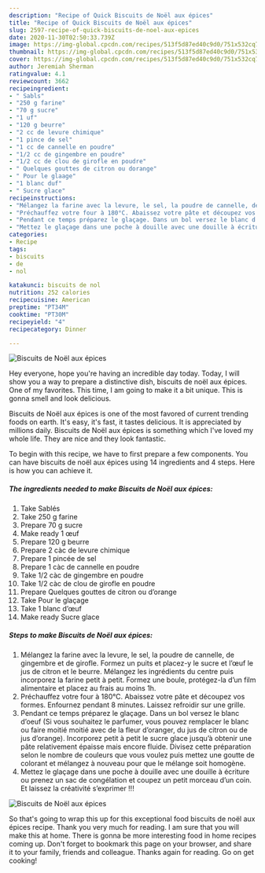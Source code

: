 ```yaml
---
description: "Recipe of Quick Biscuits de Noël aux épices"
title: "Recipe of Quick Biscuits de Noël aux épices"
slug: 2597-recipe-of-quick-biscuits-de-noel-aux-epices
date: 2020-11-30T02:50:33.739Z
image: https://img-global.cpcdn.com/recipes/513f5d87ed40c9d0/751x532cq70/biscuits-de-noel-aux-epices-photo-principale-de-la-recette.jpg
thumbnail: https://img-global.cpcdn.com/recipes/513f5d87ed40c9d0/751x532cq70/biscuits-de-noel-aux-epices-photo-principale-de-la-recette.jpg
cover: https://img-global.cpcdn.com/recipes/513f5d87ed40c9d0/751x532cq70/biscuits-de-noel-aux-epices-photo-principale-de-la-recette.jpg
author: Jeremiah Sherman
ratingvalue: 4.1
reviewcount: 3662
recipeingredient:
- " Sabls"
- "250 g farine"
- "70 g sucre"
- "1 uf"
- "120 g beurre"
- "2 cc de levure chimique"
- "1 pince de sel"
- "1 cc de cannelle en poudre"
- "1/2 cc de gingembre en poudre"
- "1/2 cc de clou de girofle en poudre"
- " Quelques gouttes de citron ou dorange"
- " Pour le glaage"
- "1 blanc duf"
- " Sucre glace"
recipeinstructions:
- "Mélangez la farine avec la levure, le sel, la poudre de cannelle, de gingembre et de girofle. Formez un puits et placez-y le sucre et l’œuf le jus de citron et le beurre. Mélangez les ingrédients du centre puis incorporez la farine petit à petit. Formez une boule, protégez-la d’un film alimentaire et placez au frais au moins 1h."
- "Préchauffez votre four à 180°C. Abaissez votre pâte et découpez vos formes. Enfournez pendant 8 minutes. Laissez refroidir sur une grille."
- "Pendant ce temps préparez le glaçage. Dans un bol versez le blanc d’oeuf (Si vous souhaitez le parfumer, vous pouvez remplacer le blanc ou faire moitié moitié avec de la fleur d’oranger, du jus de citron ou de jus d’orange). Incorporez petit à petit le sucre glace jusqu’à obtenir une pâte relativement épaisse mais encore fluide. Divisez cette préparation selon le nombre de couleurs que vous voulez puis mettez une goutte de colorant et mélangez à nouveau pour que le mélange soit homogène."
- "Mettez le glaçage dans une poche à douille avec une douille à écriture ou prenez un sac de congélation et coupez un petit morceau d’un coin. Et laissez la créativité s’exprimer !!!"
categories:
- Recipe
tags:
- biscuits
- de
- nol

katakunci: biscuits de nol 
nutrition: 252 calories
recipecuisine: American
preptime: "PT34M"
cooktime: "PT30M"
recipeyield: "4"
recipecategory: Dinner

---
```



![Biscuits de Noël aux épices](https://img-global.cpcdn.com/recipes/513f5d87ed40c9d0/751x532cq70/biscuits-de-noel-aux-epices-photo-principale-de-la-recette.jpg)

Hey everyone, hope you're having an incredible day today. Today, I will show you a way to prepare a distinctive dish, biscuits de noël aux épices. One of my favorites. This time, I am going to make it a bit unique. This is gonna smell and look delicious.

Biscuits de Noël aux épices is one of the most favored of current trending foods on earth. It's easy, it's fast, it tastes delicious. It is appreciated by millions daily. Biscuits de Noël aux épices is something which I've loved my whole life. They are nice and they look fantastic.




To begin with this recipe, we have to first prepare a few components. You can have biscuits de noël aux épices using 14 ingredients and 4 steps. Here is how you can achieve it.

<!--inarticleads1-->

##### The ingredients needed to make Biscuits de Noël aux épices:

1. Take  Sablés
1. Take 250 g farine
1. Prepare 70 g sucre
1. Make ready 1 œuf
1. Prepare 120 g beurre
1. Prepare 2 càc de levure chimique
1. Prepare 1 pincée de sel
1. Prepare 1 càc de cannelle en poudre
1. Take 1/2 càc de gingembre en poudre
1. Take 1/2 càc de clou de girofle en poudre
1. Prepare  Quelques gouttes de citron ou d’orange
1. Take  Pour le glaçage
1. Take 1 blanc d’œuf
1. Make ready  Sucre glace




<!--inarticleads2-->

##### Steps to make Biscuits de Noël aux épices:

1. Mélangez la farine avec la levure, le sel, la poudre de cannelle, de gingembre et de girofle. Formez un puits et placez-y le sucre et l’œuf le jus de citron et le beurre. Mélangez les ingrédients du centre puis incorporez la farine petit à petit. Formez une boule, protégez-la d’un film alimentaire et placez au frais au moins 1h.
1. Préchauffez votre four à 180°C. Abaissez votre pâte et découpez vos formes. Enfournez pendant 8 minutes. Laissez refroidir sur une grille.
1. Pendant ce temps préparez le glaçage. Dans un bol versez le blanc d’oeuf (Si vous souhaitez le parfumer, vous pouvez remplacer le blanc ou faire moitié moitié avec de la fleur d’oranger, du jus de citron ou de jus d’orange). Incorporez petit à petit le sucre glace jusqu’à obtenir une pâte relativement épaisse mais encore fluide. Divisez cette préparation selon le nombre de couleurs que vous voulez puis mettez une goutte de colorant et mélangez à nouveau pour que le mélange soit homogène.
1. Mettez le glaçage dans une poche à douille avec une douille à écriture ou prenez un sac de congélation et coupez un petit morceau d’un coin. Et laissez la créativité s’exprimer !!!
<img src="//assets-global.cpcdn.com/assets/icons/button_play-2c75c40dde080a61004c1f40b05d8f140eaff45d7e9e6481dc71c63d2e7c4909.png" alt="Biscuits de Noël aux épices">



So that's going to wrap this up for this exceptional food biscuits de noël aux épices recipe. Thank you very much for reading. I am sure that you will make this at home. There is gonna be more interesting food in home recipes coming up. Don't forget to bookmark this page on your browser, and share it to your family, friends and colleague. Thanks again for reading. Go on get cooking!
